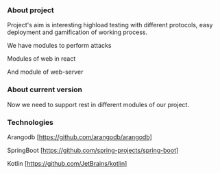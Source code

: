 ### About project

Project's aim is interesting highload testing with different protocols,
easy deployment and gamification of working process.

We have modules to perform attacks

Modules of web in react

And module of web-server

### About current version

Now we need to support rest in different modules of our project.

### Technologies

Arangodb [https://github.com/arangodb/arangodb]

SpringBoot [https://github.com/spring-projects/spring-boot]

Kotlin [https://github.com/JetBrains/kotlin]

